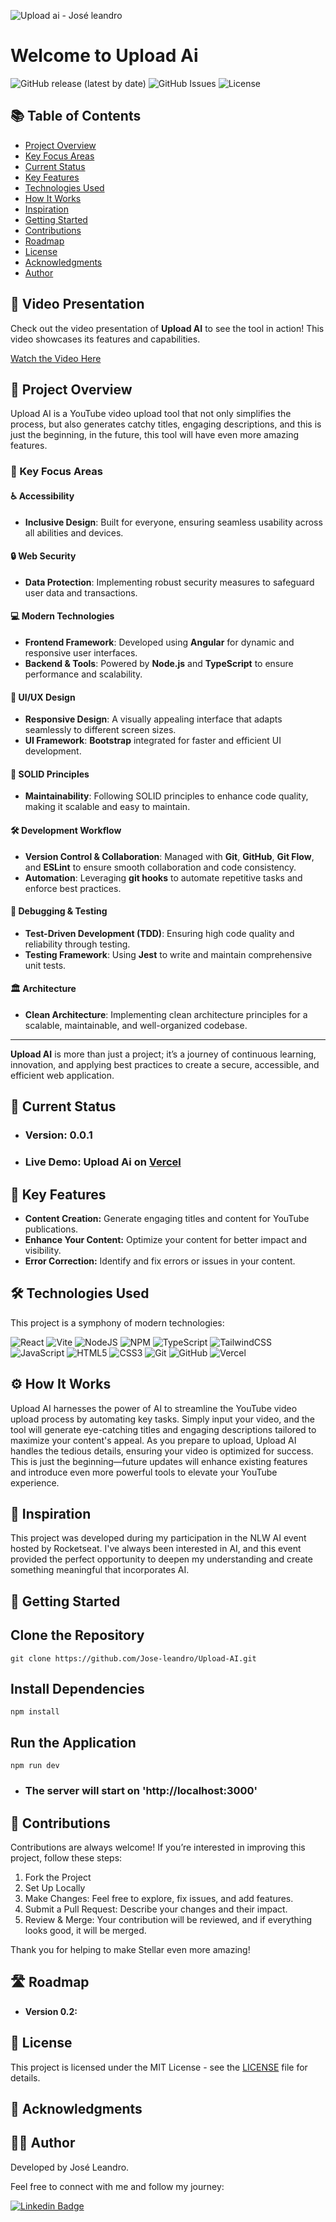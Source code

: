 ![Upload ai - José leandro](https://github.com/user-attachments/assets/fc7ef8dd-468e-437a-9bec-fdba654b7bbd)

# Welcome to Upload Ai
 ![GitHub release (latest by date)](https://img.shields.io/github/v/release/jose-leandro/Upload-AI)
![GitHub Issues](https://img.shields.io/github/issues/jose-leandro/Upload-AI)
![License](https://img.shields.io/badge/license-MIT-green)

## 📚 Table of Contents
- [Project Overview](#project-overview)
- [Key Focus Areas](#key-focus-areas)
- [Current Status](#current-status)
- [Key Features](#key-features)
- [Technologies Used](#technologies-used)
- [How It Works](#how-it-works)
- [Inspiration](#inspiration)
- [Getting Started](#getting-started)
- [Contributions](#contributions)
- [Roadmap](#roadmap)
- [License](#license)
- [Acknowledgments](#acknowledgments)
- [Author](#author)

## 🎥 Video Presentation

Check out the video presentation of **Upload AI** to see the tool in action! This video showcases its features and capabilities.

[Watch the Video Here](https://github.com/user-attachments/assets/4c2a09b7-a85f-4119-810e-ed40e457e1a1)



## 🎯 Project Overview

Upload AI is a YouTube video upload tool that not only simplifies the process, but also generates catchy titles, engaging descriptions, and this is just the beginning, in the future, this tool will have even more amazing features.

### 🔧 Key Focus Areas

#### ♿ Accessibility
- **Inclusive Design**: Built for everyone, ensuring seamless usability across all abilities and devices.

#### 🔒 Web Security
- **Data Protection**: Implementing robust security measures to safeguard user data and transactions.

#### 💻 Modern Technologies
- **Frontend Framework**: Developed using **Angular** for dynamic and responsive user interfaces.
- **Backend & Tools**: Powered by **Node.js** and **TypeScript** to ensure performance and scalability.

#### 🎨 UI/UX Design
- **Responsive Design**: A visually appealing interface that adapts seamlessly to different screen sizes.
- **UI Framework**: **Bootstrap** integrated for faster and efficient UI development.

#### 🧼 SOLID Principles
- **Maintainability**: Following SOLID principles to enhance code quality, making it scalable and easy to maintain.

#### 🛠️ Development Workflow
- **Version Control & Collaboration**: Managed with **Git**, **GitHub**, **Git Flow**, and **ESLint** to ensure smooth collaboration and code consistency.
- **Automation**: Leveraging **git hooks** to automate repetitive tasks and enforce best practices.

#### 🐞 Debugging & Testing
- **Test-Driven Development (TDD)**: Ensuring high code quality and reliability through testing.
- **Testing Framework**: Using **Jest** to write and maintain comprehensive unit tests.

#### 🏛️ Architecture
- **Clean Architecture**: Implementing clean architecture principles for a scalable, maintainable, and well-organized codebase.

---

**Upload AI** is more than just a project; it’s a journey of continuous learning, innovation, and applying best practices to create a secure, accessible, and efficient web application.


## 🚀 Current Status

* ### Version: 0.0.1
* ### Live Demo: Upload Ai on [Vercel](https://upload-ai-jose-leandro.vercel.app/)

## 🌟 Key Features
- **Content Creation:** Generate engaging titles and content for YouTube publications.
- **Enhance Your Content:** Optimize your content for better impact and visibility.
- **Error Correction:** Identify and fix errors or issues in your content.

## 🛠️ Technologies Used
This project is a symphony of modern technologies:

![React](https://img.shields.io/badge/react-%2320232a.svg?style=for-the-badge&logo=react&logoColor=%2361DAFB) ![Vite](https://img.shields.io/badge/vite-%23646CFF.svg?style=for-the-badge&logo=vite&logoColor=white) ![NodeJS](https://img.shields.io/badge/node.js-6DA55F?style=for-the-badge&logo=node.js&logoColor=white) 	![NPM](https://img.shields.io/badge/NPM-%23CB3837.svg?style=for-the-badge&logo=npm&logoColor=white) ![TypeScript](https://img.shields.io/badge/typescript-%23007ACC.svg?style=for-the-badge&logo=typescript&logoColor=white) ![TailwindCSS](https://img.shields.io/badge/tailwindcss-%2338B2AC.svg?style=for-the-badge&logo=tailwind-css&logoColor=white) ![JavaScript](https://img.shields.io/badge/javascript-%23323330.svg?style=for-the-badge&logo=javascript&logoColor=%23F7DF1E) ![HTML5](https://img.shields.io/badge/html5-%23E34F26.svg?style=for-the-badge&logo=html5&logoColor=white)  ![CSS3](https://img.shields.io/badge/css3-%231572B6.svg?style=for-the-badge&logo=css3&logoColor=white)   ![Git](https://img.shields.io/badge/git-%23F05033.svg?style=for-the-badge&logo=git&logoColor=white) ![GitHub](https://img.shields.io/badge/github-%23121011.svg?style=for-the-badge&logo=github&logoColor=white) ![Vercel](https://img.shields.io/badge/vercel-%23000000.svg?style=for-the-badge&logo=vercel&logoColor=white)  

## ⚙️ How It Works
Upload AI harnesses the power of AI to streamline the YouTube video upload process by automating key tasks. Simply input your video, and the tool will generate eye-catching titles and engaging descriptions tailored to maximize your content's appeal. As you prepare to upload, Upload AI handles the tedious details, ensuring your video is optimized for success. This is just the beginning—future updates will enhance existing features and introduce even more powerful tools to elevate your YouTube experience.

## 🌱 Inspiration
This project was developed during my participation in the NLW AI event hosted by Rocketseat. I've always been interested in AI, and this event provided the perfect opportunity to deepen my understanding and create something meaningful that incorporates AI.

## 🚀 Getting Started

## Clone the Repository
    git clone https://github.com/Jose-leandro/Upload-AI.git

## Install Dependencies
    npm install
    
## Run the Application
    npm run dev
    
* ### The server will start on 'http://localhost:3000'

## 🤝 Contributions
Contributions are always welcome! If you’re interested in improving this project, follow these steps:

1. Fork the Project
2. Set Up Locally
3. Make Changes: Feel free to explore, fix issues, and add features.
4. Submit a Pull Request: Describe your changes and their impact.
5. Review & Merge: Your contribution will be reviewed, and if everything looks good, it will be merged.

Thank you for helping to make Stellar even more amazing!

  ## 🛣️ Roadmap
- **Version 0.2:**

## 📄 License
This project is licensed under the MIT License - see the [LICENSE](LICENSE) file for details.

## 🙏 Acknowledgments

## 👨‍💻 Author
Developed by José Leandro.

Feel free to connect with me and follow my journey:

 [![Linkedin Badge](https://img.shields.io/badge/-Leandro-blue?style=flat-square&logo=Linkedin&logoColor=white&link=https://www.linkedin.com/in/tgmarinho/)](https://www.linkedin.com/in/josé-leandro-do-nascimento/) 
